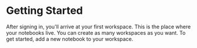 # Getting Started

After signing in, you'll arrive at your first workspace. This is the place where your notebooks live. You can create as many workspaces as you want. To get started, add a new notebook to your workspace.

